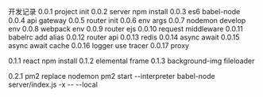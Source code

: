 开发记录
0.0.1   project init
0.0.2   server npm install
0.0.3   es6 babel-node
0.0.4   api gateway
0.0.5   router init
0.0.6   env args
0.0.7   nodemon develop env
0.0.8   webpack env
0.0.9   router ejs
0.0.10  request middleware
0.0.11  babelrc add alias
0.0.12  router api
0.0.13  redis
0.0.14  async await
0.0.15  async await cache
0.0.16  logger use tracer
0.0.17  proxy

0.1.1   react npm install
0.1.2   elemental frame
0.1.3   background-img fileloader

0.2.1   pm2 replace nodemon
pm2 start --interpreter babel-node server/index.js  -x -- --local
